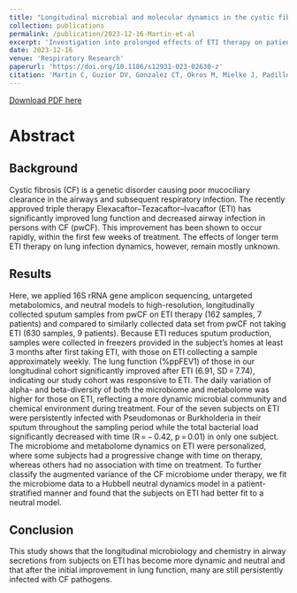 ```yaml
---
title: "Longitudinal microbial and molecular dynamics in the cystic fibrosis lung after Elexacaftor-Tezacaftor-Ivacaftor therapy"
collection: publications
permalink: /publication/2023-12-16-Martin-et-al
excerpt: 'Investigation into prolonged effects of ETI therapy on patients with cystic fibroses showed enhanced lung function and more varied lung microbiomes over time, even though colonization with CF pathogens are still prevalent.'
date: 2023-12-16
venue: 'Respiratory Research'
paperurl: 'https://doi.org/10.1186/s12931-023-02630-z'
citation: 'Martin C, Guzior DV, Gonzalez CT, Okros M, Mielke J, Padillo L, Thomas R, McClelland M, Conrad D, Widder S, Quinn RA. 2023. Longitudinal microbial and molecular dynamics in the cystic fibrosis lung after Elexacaftor-Tezacaftor-Ivacaftor therapy. Respir Res 24, 317. doi: 10.1186/s12931-023-02630-z'
---
```

[Download PDF here](http://guziordo.github.io/files/Martin_et_al_2023.pdf)

# Abstract

## Background

Cystic fibrosis (CF) is a genetic disorder causing poor mucociliary clearance in the airways and subsequent respiratory infection. The recently approved triple therapy Elexacaftor–Tezacaftor–Ivacaftor (ETI) has significantly improved lung function and decreased airway infection in persons with CF (pwCF). This improvement has been shown to occur rapidly, within the first few weeks of treatment. The effects of longer term ETI therapy on lung infection dynamics, however, remain mostly unknown.

## Results

Here, we applied 16S rRNA gene amplicon sequencing, untargeted metabolomics, and neutral models to high-resolution, longitudinally collected sputum samples from pwCF on ETI therapy (162 samples, 7 patients) and compared to similarly collected data set from pwCF not taking ETI (630 samples, 9 patients). Because ETI reduces sputum production, samples were collected in freezers provided in the subject’s homes at least 3 months after first taking ETI, with those on ETI collecting a sample approximately weekly. The lung function (%ppFEV1) of those in our longitudinal cohort significantly improved after ETI (6.91, SD = 7.74), indicating our study cohort was responsive to ETI. The daily variation of alpha- and beta-diversity of both the microbiome and metabolome was higher for those on ETI, reflecting a more dynamic microbial community and chemical environment during treatment. Four of the seven subjects on ETI were persistently infected with Pseudomonas or Burkholderia in their sputum throughout the sampling period while the total bacterial load significantly decreased with time (R = − 0.42, p = 0.01) in only one subject. The microbiome and metabolome dynamics on ETI were personalized, where some subjects had a progressive change with time on therapy, whereas others had no association with time on treatment. To further classify the augmented variance of the CF microbiome under therapy, we fit the microbiome data to a Hubbell neutral dynamics model in a patient-stratified manner and found that the subjects on ETI had better fit to a neutral model.

## Conclusion

This study shows that the longitudinal microbiology and chemistry in airway secretions from subjects on ETI has become more dynamic and neutral and that after the initial improvement in lung function, many are still persistently infected with CF pathogens.